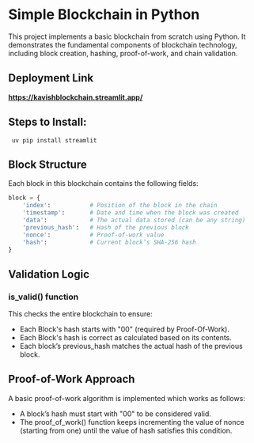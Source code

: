 #  Simple Blockchain in Python
This project implements a basic blockchain from scratch using Python. It demonstrates the fundamental components of blockchain technology, including block creation, hashing, proof-of-work, and chain validation.

## Deployment Link

**https://kavishblockchain.streamlit.app/**

## Steps to Install:
```
 uv pip install streamlit
```
 
##  Block Structure

Each block in this blockchain contains the following fields:

```python
block = {
    'index':           # Position of the block in the chain
    'timestamp':       # Date and time when the block was created
    'data':            # The actual data stored (can be any string)
    'previous_hash':   # Hash of the previous block 
    'nonce':           # Proof-of-work value 
    'hash':            # Current block’s SHA-256 hash
}
```
## Validation Logic
### is_valid() function
This checks the entire blockchain to ensure:
<br>
* Each Block's hash starts with "00" (required by Proof-Of-Work).
* Each Block's hash is correct as calculated based on its contents.
* Each block’s previous_hash matches the actual hash of the previous block.

## Proof-of-Work Approach
A basic proof-of-work algorithm is implemented which works as follows:
<br>
* A block’s hash must start with "00" to be considered valid.
* The proof_of_work() function keeps incrementing the value of nonce (starting from one) until the value of hash satisfies this condition.






